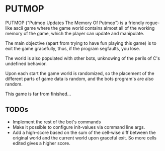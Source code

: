 # PUTMOP

PUTMOP ("Putmop Updates The Memory Of Putmop") is a friendly
rogue-like ascii game where the game world contains almost all of the working
memory of the game, which the player can update and manipulate.

The main objective (apart from trying to have fun
playing this game) is to exit the game gracefully, thus, if
the program segfaults, you lose.

The world is also populated with other bots,
unknowing of the perils of C's undefined behavior.

Upon each start the game world is randomized, so
the placement of the different parts of
game data is random, and the bots program's are
also random.

This game is far from finished...

## TODOs

* Implement the rest of the bot's commands
* Make it possible to configure init-values via command line args.
* Add a high-score based on the sum of the
  cell-wise diff between the original world and the current world
  upon graceful exit. So more cells edited gives a higher score.
